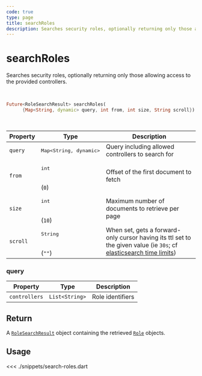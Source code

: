 ```yaml
---
code: true
type: page
title: searchRoles
description: Searches security roles, optionally returning only those allowing access to the provided controllers.
---
```


# searchRoles

Searches security roles, optionally returning only those allowing access to the provided controllers.

<br />

```dart
Future<RoleSearchResult> searchRoles(
      {Map<String, dynamic> query, int from, int size, String scroll})
```

<br />

| Property | Type | Description |
|--- |--- |--- |
| `query` | <pre>Map<String, dynamic></pre> | Query including allowed controllers to search for |
| `from`     | <pre>int</pre><br/>(`0`)     | Offset of the first document to fetch    |
| `size`     | <pre>int</pre><br/>(`10`)    | Maximum number of documents to retrieve per page |
| `scroll`   | <pre>String</pre><br/>(`""`)    | When set, gets a forward-only cursor having its ttl set to the given value (ie `30s`; cf [elasticsearch time limits](https://www.elastic.co/guide/en/elasticsearch/reference/7.3/common-options.html#time-units)) |

### query

| Property | Type | Description |
| --- | --- | --- |
| `controllers` | `List<String>` | Role identifiers |

## Return

A [`RoleSearchResult`](sdk/dart/2/core-classes/search-result) object containing the retrieved [`Role`](/sdk/dart/2/core-classes/role) objects.

## Usage

<<< ./snippets/search-roles.dart
